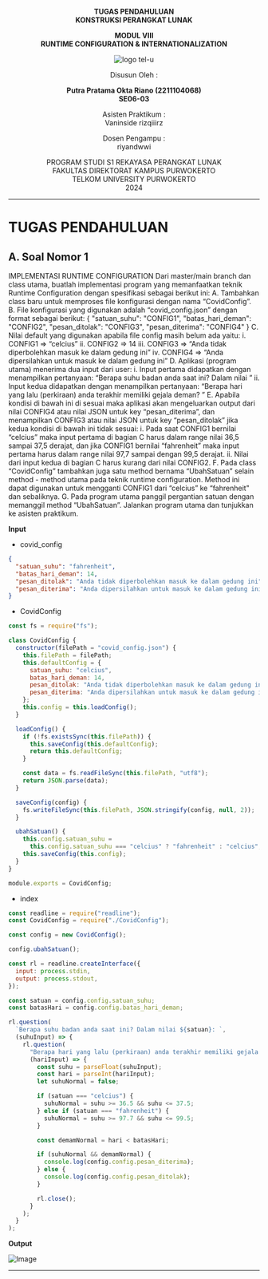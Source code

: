 <div align="center">

**TUGAS PENDAHULUAN**  
**KONSTRUKSI PERANGKAT LUNAK**

**MODUL VIII**  
**RUNTIME CONFIGURATION & INTERNATIONALIZATION**

![logo tel-u](https://github.com/user-attachments/assets/3a44181d-9c92-47f6-8cf0-87755117fd99)

Disusun Oleh :

**Putra Pratama Okta Riano (2211104068)**  
**SE06-03**

Asisten Praktikum :  
Vaninside
rizqiiirz

Dosen Pengampu :  
riyandwwi

PROGRAM STUDI S1 REKAYASA PERANGKAT LUNAK  
FAKULTAS DIREKTORAT KAMPUS PURWOKERTO  
TELKOM UNIVERSITY PURWOKERTO  
2024

</div>

---

# TUGAS PENDAHULUAN

## A. Soal Nomor 1

IMPLEMENTASI RUNTIME CONFIGURATION
Dari master/main branch dan class utama, buatlah implementasi program yang memanfaatkan teknik Runtime Configuration dengan spesifikasi sebagai berikut ini:
A. Tambahkan class baru untuk memproses file konfigurasi dengan nama “CovidConfig”.
B. File konfigurasi yang digunakan adalah “covid_config.json” dengan format sebagai berikut:
{
"satuan_suhu": "CONFIG1",
"batas_hari_deman": "CONFIG2",
"pesan_ditolak": "CONFIG3",
"pesan_diterima": "CONFIG4"
}
C. Nilai default yang digunakan apabila file config masih belum ada yaitu:
i. CONFIG1 => “celcius”
ii. CONFIG2 => 14
iii. CONFIG3 => “Anda tidak diperbolehkan masuk ke dalam gedung ini”
iv. CONFIG4 => “Anda dipersilahkan untuk masuk ke dalam gedung ini”
D. Aplikasi (program utama) menerima dua input dari user:
i. Input pertama didapatkan dengan menampilkan pertanyaan: “Berapa suhu badan anda saat ini? Dalam nilai <CONFIG1>”
ii. Input kedua didapatkan dengan menampilkan pertanyaan: “Berapa hari yang lalu (perkiraan) anda terakhir memiliki gejala deman? ”
E. Apabila kondisi di bawah ini di sesuai maka aplikasi akan mengeluarkan output dari nilai CONFIG4 atau nilai JSON untuk key “pesan_diterima”, dan menampilkan CONFIG3 atau nilai JSON untuk key “pesan_ditolak” jika kedua kondisi di bawah ini tidak sesuai:
i. Pada saat CONFIG1 bernilai “celcius” maka input pertama di bagian C harus dalam range nilai 36,5 sampai 37,5 derajat, dan jika CONFIG1 bernilai “fahrenheit” maka input pertama harus dalam range nilai 97,7 sampai dengan 99,5 derajat.
ii. Nilai dari input kedua di bagian C harus kurang dari nilai CONFIG2.
F. Pada class “CovidConfig” tambahkan juga satu method bernama “UbahSatuan” selain method - method utama pada teknik runtime configuration. Method ini dapat digunakan untuk mengganti CONFIG1 dari “celcius” ke “fahrenheit" dan sebaliknya.
G. Pada program utama panggil pergantian satuan dengan memanggil method “UbahSatuan”. Jalankan program utama dan tunjukkan ke asisten praktikum.

**Input**

- covid_config

```json
{
  "satuan_suhu": "fahrenheit",
  "batas_hari_deman": 14,
  "pesan_ditolak": "Anda tidak diperbolehkan masuk ke dalam gedung ini",
  "pesan_diterima": "Anda dipersilahkan untuk masuk ke dalam gedung ini"
}
```

- CovidConfig

```js
const fs = require("fs");

class CovidConfig {
  constructor(filePath = "covid_config.json") {
    this.filePath = filePath;
    this.defaultConfig = {
      satuan_suhu: "celcius",
      batas_hari_deman: 14,
      pesan_ditolak: "Anda tidak diperbolehkan masuk ke dalam gedung ini",
      pesan_diterima: "Anda dipersilahkan untuk masuk ke dalam gedung ini",
    };
    this.config = this.loadConfig();
  }

  loadConfig() {
    if (!fs.existsSync(this.filePath)) {
      this.saveConfig(this.defaultConfig);
      return this.defaultConfig;
    }

    const data = fs.readFileSync(this.filePath, "utf8");
    return JSON.parse(data);
  }

  saveConfig(config) {
    fs.writeFileSync(this.filePath, JSON.stringify(config, null, 2));
  }

  ubahSatuan() {
    this.config.satuan_suhu =
      this.config.satuan_suhu === "celcius" ? "fahrenheit" : "celcius";
    this.saveConfig(this.config);
  }
}

module.exports = CovidConfig;
```

- index

```js
const readline = require("readline");
const CovidConfig = require("./CovidConfig");

const config = new CovidConfig();

config.ubahSatuan();

const rl = readline.createInterface({
  input: process.stdin,
  output: process.stdout,
});

const satuan = config.config.satuan_suhu;
const batasHari = config.config.batas_hari_deman;

rl.question(
  `Berapa suhu badan anda saat ini? Dalam nilai ${satuan}: `,
  (suhuInput) => {
    rl.question(
      "Berapa hari yang lalu (perkiraan) anda terakhir memiliki gejala demam? ",
      (hariInput) => {
        const suhu = parseFloat(suhuInput);
        const hari = parseInt(hariInput);
        let suhuNormal = false;

        if (satuan === "celcius") {
          suhuNormal = suhu >= 36.5 && suhu <= 37.5;
        } else if (satuan === "fahrenheit") {
          suhuNormal = suhu >= 97.7 && suhu <= 99.5;
        }

        const demamNormal = hari < batasHari;

        if (suhuNormal && demamNormal) {
          console.log(config.config.pesan_diterima);
        } else {
          console.log(config.config.pesan_ditolak);
        }

        rl.close();
      }
    );
  }
);
```

**Output**

![Image](https://github.com/user-attachments/assets/0ad4d752-e421-4d68-a419-03adda58ab53)

---
